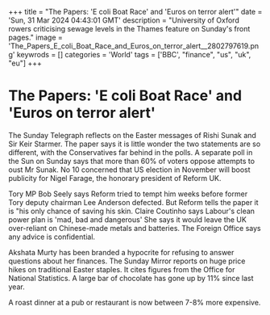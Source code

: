 +++
title = "The Papers: 'E coli Boat Race' and 'Euros on terror alert'"
date = 'Sun, 31 Mar 2024 04:43:01 GMT'
description = "University of Oxford rowers criticising sewage levels in the Thames feature on Sunday's front pages."
image = 'The_Papers_E_coli_Boat_Race_and_Euros_on_terror_alert__2802797619.png'
keywrods =  []
categories = 'World'
tags = ['BBC', "finance", "us", "uk", "eu"]
+++

# The Papers: 'E coli Boat Race' and 'Euros on terror alert'

The Sunday Telegraph reflects on the Easter messages of Rishi Sunak and Sir Keir Starmer.
The paper says it is little wonder the two statements are so different, with the Conservatives far behind in the polls.
A separate poll in the Sun on Sunday says that more than 60% of voters oppose attempts to oust Mr Sunak.
No 10 concerned that US election in November will boost publicity for Nigel Farage, the honorary president of Reform UK.

Tory MP Bob Seely says Reform tried to tempt him weeks before former Tory deputy chairman Lee Anderson defected.
But Reform tells the paper it is <bb>"his only chance of saving his skin.
Claire Coutinho says Labour's clean power plan is 'mad, bad and dangerous' She says it would leave the UK over-reliant on Chinese-made metals and batteries.
The Foreign Office says any advice is confidential.

Akshata Murty has been branded a hypocrite for refusing to answer questions about her finances.
The Sunday Mirror reports on huge price hikes on traditional Easter staples.
It cites figures from the Office for National Statistics.
A large bar of chocolate has gone up by 11% since last year.

A roast dinner at a pub or restaurant is now between 7-8% more expensive.


